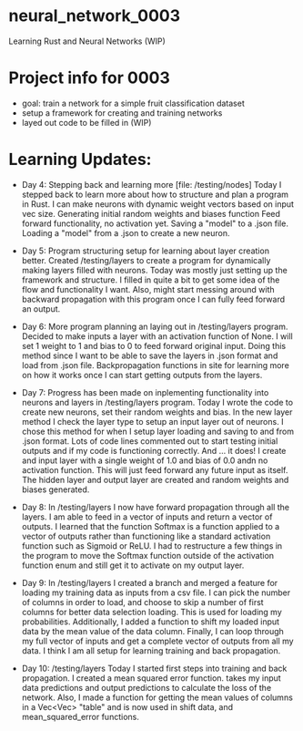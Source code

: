 # neural_network_0003
Learning Rust and Neural Networks (WIP)

# Project info for 0003
- goal: train a network for a simple fruit classification dataset
- setup a framework for creating and training networks
- layed out code to be filled in (WIP)

# Learning Updates:
- Day 4: Stepping back and learning more
[file: /testing/nodes]
Today I stepped back to learn more about how to structure and plan a program in Rust.
I can make neurons with dynamic weight vectors based on input vec size.
Generating initial random weights and biases function
Feed forward functionality, no activation yet.
Saving a "model" to a .json file.
Loading a "model" from a .json to create a new neuron.

- Day 5: Program structuring setup for learning about layer creation better.
Created /testing/layers to create a program for dynamically making layers filled with neurons.
Today was mostly just setting up the framework and structure. 
I filled in quite a bit to get some idea of the flow and functionality I want.
Also, might start messing around with backward propagation with this program once I can fully feed forward an output.

- Day 6: More program planning an laying out in /testing/layers program.
Decided to make inputs a layer with an activation function of None. I will set 1 weight to 1 and bias to 0 to feed forward original input. Doing this method since I want to be able to save the layers in .json format and load from .json file.
Backpropagation functions in site for learning more on how it works once I can start getting outputs from the layers.

- Day 7: Progress has been made on inplementing functionality into neurons and layers in /testing/layers program.
Today I wrote the code to create new neurons, set their random weights and bias.
In the new layer method I check the layer type to setup an input layer out of neurons. I chose this method for when I setup layer loading and saving to and from .json format.
Lots of code lines commented out to start testing initial outputs and if my code is functioning correctly. And ... it does! I create and input layer with a single weight of 1.0 and bias of 0.0 andn no activation function. This will just feed forward any future input as itself. The hidden layer and output layer are created and random weights and biases generated.

- Day 8: In /testing/layers I now have forward propagation through all the layers. I am able to feed in a vector of inputs and return a vector of outputs. I learned that the function Softmax is a function applied to a vector of outputs rather than functioning like a standard activation function such as Sigmoid or ReLU. I had to restructure a few things in the program to move the Softmax function outside of the activation function enum and still get it to activate on my output layer.

- Day 9: In /testing/layers I created a branch and merged a feature for loading my training data as inputs from a csv file. I can pick the number of columns in order to load, and choose to skip a number of first columns for better data selection loading. This is used for loading my probabilities. Additionally, I added a function to shift my loaded input data by the mean value of the data column. Finally, I can loop through my full vector of inputs and get a complete vector of outputs from all my data. I think I am all setup for learning training and back propagation.

- Day 10: /testing/layers Today I started first steps into training and back propagation. I created a mean squared error function. takes my input data predictions and output predictions to calculate the loss of the network. Also, I made a function for getting the mean values of columns in a Vec<Vec<f64>> "table" and is now used in shift data, and mean_squared_error functions.